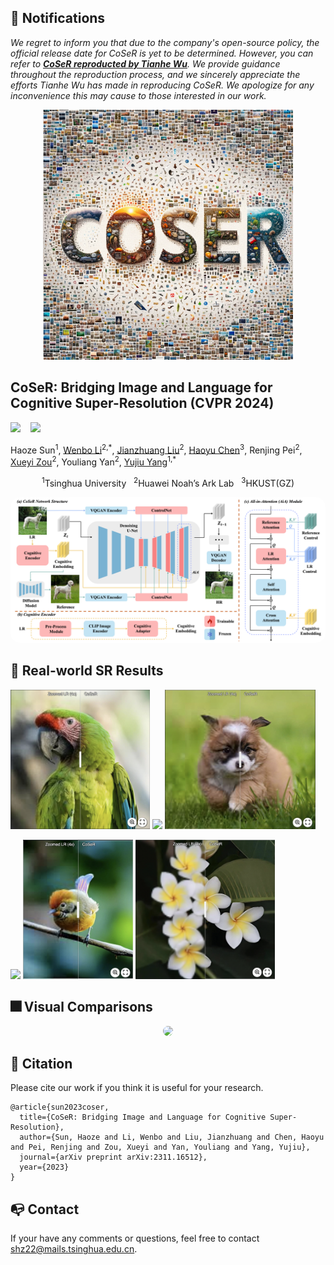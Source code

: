 ## 📣 Notifications
*We regret to inform you that due to the company's open-source policy, the official release date for CoSeR is yet to be determined. However, you can refer to **[CoSeR reproducted by Tianhe Wu](https://github.com/TianheWu/CoSeR)**. We provide guidance throughout the reproduction process, and we sincerely appreciate the efforts Tianhe Wu has made in reproducing CoSeR. We apologize for any inconvenience this may cause to those interested in our work.*

<p align="center">
    <img src="examples/favicon2.png" width="400">
</p>

## CoSeR: Bridging Image and Language for Cognitive Super-Resolution (CVPR 2024)

 <a href='https://arxiv.org/abs/2311.16512'><img src='https://img.shields.io/badge/arXiv-2311.16512-b31b1b.svg'></a> &nbsp;&nbsp;
 <a href='https://coser-main.github.io/'><img src='https://img.shields.io/badge/Project-Page-Green'></a> &nbsp;&nbsp;&nbsp;&nbsp;&nbsp;


Haoze Sun<sup>1</sup>, [Wenbo Li](https://fenglinglwb.github.io/)<sup>2,\*</sup>, [Jianzhuang Liu](https://people.ucas.ac.cn/~jzliu?language=en)<sup>2</sup>, [Haoyu Chen](https://haoyuchen.com/)<sup>3</sup>, Renjing Pei<sup>2</sup>, [Xueyi Zou](https://xueyizou.github.io/)<sup>2</sup>, Youliang Yan<sup>2</sup>, [Yujiu Yang](https://sites.google.com/view/iigroup-thu/home)<sup>1,\*</sup>

<div align="center">
<sup>1</sup>Tsinghua University &nbsp;&nbsp;<sup>2</sup>Huawei Noah’s Ark Lab &nbsp;&nbsp;<sup>3</sup>HKUST(GZ)
</div>

<p align="center">
    <img src="examples/framework.png" style="border-radius: 15px">
</p>

## 🌈 Real-world SR Results
[<img src="examples/cover/bird1.png" height="223px"/>](https://imgsli.com/MjI4MzMx) [<img src="examples/cover/cat.png" height="223px"/>](https://imgsli.com/MjI4MzI5) [<img src="examples/cover/dog.png" height="223px"/>](https://imgsli.com/MjI4MzMw)

[<img src="examples/cover/plant1.png" height="223px"/>](https://imgsli.com/MjI4MzM0) [<img src="examples/cover/bird2.png" height="223px"/>](https://imgsli.com/MjI4MzM1) [<img src="examples/cover/plant2.png" height="223px"/>](https://imgsli.com/MjI4MzQx)

## :fireworks: Visual Comparisons

<!-- <details close>
<summary>General Image Restoration</summary> -->
<p align="center">
    <img src="examples/qual_results_v4_compressed.png" style="border-radius: 15px">
</p>

## 📎 Citation

Please cite our work if you think it is useful for your research.

```
@article{sun2023coser,
  title={CoSeR: Bridging Image and Language for Cognitive Super-Resolution},
  author={Sun, Haoze and Li, Wenbo and Liu, Jianzhuang and Chen, Haoyu and Pei, Renjing and Zou, Xueyi and Yan, Youliang and Yang, Yujiu},
  journal={arXiv preprint arXiv:2311.16512},
  year={2023}
}
```

## 📭 Contact

If your have any comments or questions, feel free to contact shz22@mails.tsinghua.edu.cn.
